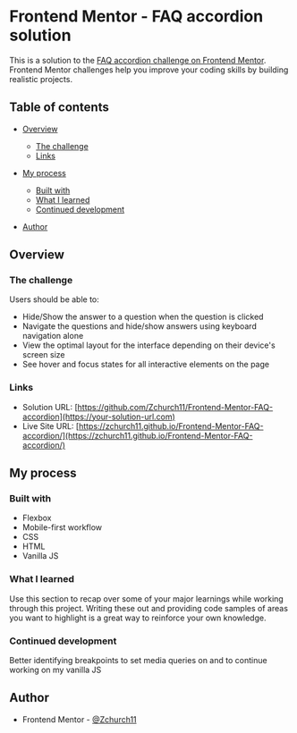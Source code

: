 # Frontend Mentor - FAQ accordion solution

This is a solution to the [FAQ accordion challenge on Frontend Mentor](https://www.frontendmentor.io/challenges/faq-accordion-wyfFdeBwBz). Frontend Mentor challenges help you improve your coding skills by building realistic projects. 

## Table of contents

- [Overview](#overview)
  - [The challenge](#the-challenge)
  - [Links](#links)
- [My process](#my-process)
  - [Built with](#built-with)
  - [What I learned](#what-i-learned)
  - [Continued development](#continued-development)

- [Author](#author)




## Overview

### The challenge

Users should be able to:

- Hide/Show the answer to a question when the question is clicked
- Navigate the questions and hide/show answers using keyboard navigation alone
- View the optimal layout for the interface depending on their device's screen size
- See hover and focus states for all interactive elements on the page



### Links

- Solution URL: [https://github.com/Zchurch11/Frontend-Mentor-FAQ-accordion](https://your-solution-url.com)
- Live Site URL: [https://zchurch11.github.io/Frontend-Mentor-FAQ-accordion/](https://zchurch11.github.io/Frontend-Mentor-FAQ-accordion/)

## My process

### Built with
- Flexbox
- Mobile-first workflow
- CSS
- HTML
- Vanilla JS 



### What I learned

Use this section to recap over some of your major learnings while working through this project. Writing these out and providing code samples of areas you want to highlight is a great way to reinforce your own knowledge.


### Continued development

Better identifying breakpoints to set media queries on and to continue working on my vanilla JS




## Author


- Frontend Mentor - [@Zchurch11](https://www.frontendmentor.io/profile/Zchurch11)





